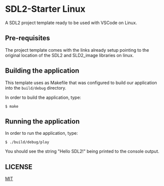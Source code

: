 # SDL2-Starter Linux

A SDL2 project template ready to be used with VSCode on Linux.

## Pre-requisites

The project template comes with the links already setup pointing to the original location of the SDL2 and SLD2_image libraries on linux.

## Building the application

This template uses as Makefile that was configured to build our application into the `build/debug` directory.

In order to build the application, type:

`$ make`

## Running the application

In order to run the application, type:

`$ ./build/debug/play`

You should see the string "Hello SDL2!" being printed to the console output.

## LICENSE

[MIT](https://mit-license.org)
